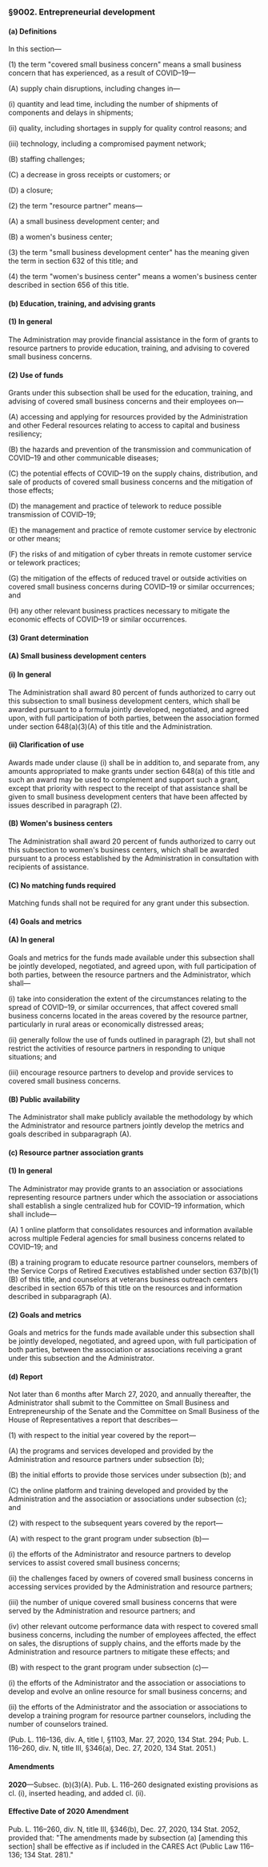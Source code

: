 ### §9002. Entrepreneurial development ###

#### (a) Definitions ####

In this section—

(1) the term "covered small business concern" means a small business concern that has experienced, as a result of COVID–19—

(A) supply chain disruptions, including changes in—

(i) quantity and lead time, including the number of shipments of components and delays in shipments;

(ii) quality, including shortages in supply for quality control reasons; and

(iii) technology, including a compromised payment network;

(B) staffing challenges;

(C) a decrease in gross receipts or customers; or

(D) a closure;

(2) the term "resource partner" means—

(A) a small business development center; and

(B) a women's business center;

(3) the term "small business development center" has the meaning given the term in section 632 of this title; and

(4) the term "women's business center" means a women's business center described in section 656 of this title.

#### (b) Education, training, and advising grants ####

#### (1) In general ####

The Administration may provide financial assistance in the form of grants to resource partners to provide education, training, and advising to covered small business concerns.

#### (2) Use of funds ####

Grants under this subsection shall be used for the education, training, and advising of covered small business concerns and their employees on—

(A) accessing and applying for resources provided by the Administration and other Federal resources relating to access to capital and business resiliency;

(B) the hazards and prevention of the transmission and communication of COVID–19 and other communicable diseases;

(C) the potential effects of COVID–19 on the supply chains, distribution, and sale of products of covered small business concerns and the mitigation of those effects;

(D) the management and practice of telework to reduce possible transmission of COVID–19;

(E) the management and practice of remote customer service by electronic or other means;

(F) the risks of and mitigation of cyber threats in remote customer service or telework practices;

(G) the mitigation of the effects of reduced travel or outside activities on covered small business concerns during COVID–19 or similar occurrences; and

(H) any other relevant business practices necessary to mitigate the economic effects of COVID–19 or similar occurrences.

#### (3) Grant determination ####

#### (A) Small business development centers ####

#### (i) In general ####

The Administration shall award 80 percent of funds authorized to carry out this subsection to small business development centers, which shall be awarded pursuant to a formula jointly developed, negotiated, and agreed upon, with full participation of both parties, between the association formed under section 648(a)(3)(A) of this title and the Administration.

#### (ii) Clarification of use ####

Awards made under clause (i) shall be in addition to, and separate from, any amounts appropriated to make grants under section 648(a) of this title and such an award may be used to complement and support such a grant, except that priority with respect to the receipt of that assistance shall be given to small business development centers that have been affected by issues described in paragraph (2).

#### (B) Women's business centers ####

The Administration shall award 20 percent of funds authorized to carry out this subsection to women's business centers, which shall be awarded pursuant to a process established by the Administration in consultation with recipients of assistance.

#### (C) No matching funds required ####

Matching funds shall not be required for any grant under this subsection.

#### (4) Goals and metrics ####

#### (A) In general ####

Goals and metrics for the funds made available under this subsection shall be jointly developed, negotiated, and agreed upon, with full participation of both parties, between the resource partners and the Administrator, which shall—

(i) take into consideration the extent of the circumstances relating to the spread of COVID–19, or similar occurrences, that affect covered small business concerns located in the areas covered by the resource partner, particularly in rural areas or economically distressed areas;

(ii) generally follow the use of funds outlined in paragraph (2), but shall not restrict the activities of resource partners in responding to unique situations; and

(iii) encourage resource partners to develop and provide services to covered small business concerns.

#### (B) Public availability ####

The Administrator shall make publicly available the methodology by which the Administrator and resource partners jointly develop the metrics and goals described in subparagraph (A).

#### (c) Resource partner association grants ####

#### (1) In general ####

The Administrator may provide grants to an association or associations representing resource partners under which the association or associations shall establish a single centralized hub for COVID–19 information, which shall include—

(A) 1 online platform that consolidates resources and information available across multiple Federal agencies for small business concerns related to COVID–19; and

(B) a training program to educate resource partner counselors, members of the Service Corps of Retired Executives established under section 637(b)(1)(B) of this title, and counselors at veterans business outreach centers described in section 657b of this title on the resources and information described in subparagraph (A).

#### (2) Goals and metrics ####

Goals and metrics for the funds made available under this subsection shall be jointly developed, negotiated, and agreed upon, with full participation of both parties, between the association or associations receiving a grant under this subsection and the Administrator.

#### (d) Report ####

Not later than 6 months after March 27, 2020, and annually thereafter, the Administrator shall submit to the Committee on Small Business and Entrepreneurship of the Senate and the Committee on Small Business of the House of Representatives a report that describes—

(1) with respect to the initial year covered by the report—

(A) the programs and services developed and provided by the Administration and resource partners under subsection (b);

(B) the initial efforts to provide those services under subsection (b); and

(C) the online platform and training developed and provided by the Administration and the association or associations under subsection (c); and

(2) with respect to the subsequent years covered by the report—

(A) with respect to the grant program under subsection (b)—

(i) the efforts of the Administrator and resource partners to develop services to assist covered small business concerns;

(ii) the challenges faced by owners of covered small business concerns in accessing services provided by the Administration and resource partners;

(iii) the number of unique covered small business concerns that were served by the Administration and resource partners; and

(iv) other relevant outcome performance data with respect to covered small business concerns, including the number of employees affected, the effect on sales, the disruptions of supply chains, and the efforts made by the Administration and resource partners to mitigate these effects; and

(B) with respect to the grant program under subsection (c)—

(i) the efforts of the Administrator and the association or associations to develop and evolve an online resource for small business concerns; and

(ii) the efforts of the Administrator and the association or associations to develop a training program for resource partner counselors, including the number of counselors trained.

(Pub. L. 116–136, div. A, title I, §1103, Mar. 27, 2020, 134 Stat. 294; Pub. L. 116–260, div. N, title III, §346(a), Dec. 27, 2020, 134 Stat. 2051.)

#### Amendments ####

**2020**—Subsec. (b)(3)(A). Pub. L. 116–260 designated existing provisions as cl. (i), inserted heading, and added cl. (ii).

#### Effective Date of 2020 Amendment ####

Pub. L. 116–260, div. N, title III, §346(b), Dec. 27, 2020, 134 Stat. 2052, provided that: "The amendments made by subsection (a) [amending this section] shall be effective as if included in the CARES Act (Public Law 116–136; 134 Stat. 281)."
